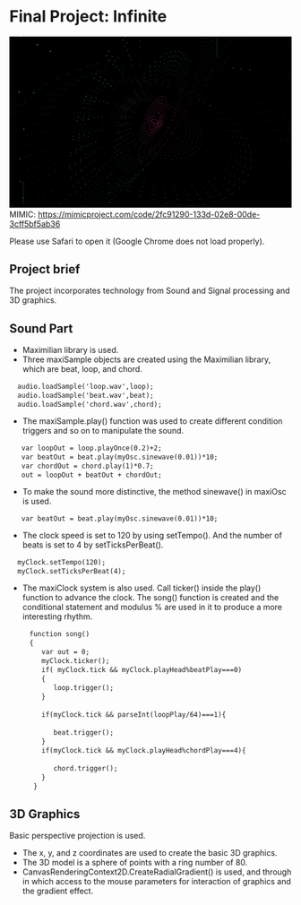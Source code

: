 # Final Project: Infinite
![coding1.png](https://github.com/Yvonne202202/Coding1/blob/a6eaec6308d069bc687b76fc5bb51390ed312a01/coding1.png)
MIMIC: https://mimicproject.com/code/2fc91290-133d-02e8-00de-3cff5bf5ab36

Please use Safari to open it (Google Chrome does not load properly).
## Project brief
The project incorporates technology from Sound and Signal processing and 3D graphics.

## Sound Part
* Maximilian library is used.
* Three maxiSample objects are created using the Maximilian library, which are beat, loop, and chord. 
```
  audio.loadSample('loop.wav',loop);
  audio.loadSample('beat.wav',beat);
  audio.loadSample('chord.wav',chord);
```
* The maxiSample.play() function was used to create different condition triggers and so on to manipulate the sound. 
```
   var loopOut = loop.playOnce(0.2)+2;
   var beatOut = beat.play(myOsc.sinewave(0.01))*10;
   var chordOut = chord.play(1)*0.7;
   out = loopOut + beatOut + chordOut;

```
* To make the sound more distinctive, the method sinewave() in maxiOsc is used. 
```
   var beatOut = beat.play(myOsc.sinewave(0.01))*10;
```
* The clock speed is set to 120 by using setTempo(). And the number of beats is set to 4 by setTicksPerBeat().
```
  myClock.setTempo(120);
  myClock.setTicksPerBeat(4);
```
* The maxiClock system is also used. Call ticker() inside the play() function to advance the clock.
The song() function is created and the conditional statement and modulus % are used in it to produce a more interesting rhythm.
```
     function song()
     {
        var out = 0;
        myClock.ticker();
        if( myClock.tick && myClock.playHead%beatPlay===0)
        {
           loop.trigger();
        }
    
        if(myClock.tick && parseInt(loopPlay/64)===1){
      
           beat.trigger();
        }
        if(myClock.tick && myClock.playHead%chordPlay===4){
      
           chord.trigger();
        }
      }
 ```

## 3D Graphics
Basic perspective projection is used. 
* The x, y, and z coordinates are used to create the basic 3D graphics. 
* The 3D model is a sphere of points with a ring number of 80.
* CanvasRenderingContext2D.CreateRadialGradient() is used, and through in which access to the mouse parameters for interaction of graphics and the gradient effect.

